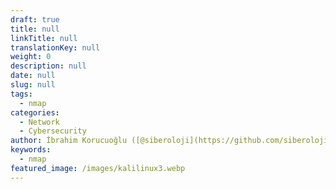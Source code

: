 ```yaml
---
draft: true
title: null
linkTitle: null
translationKey: null
weight: 0
description: null
date: null
slug: null
tags:
  - nmap
categories:
  - Network
  - Cybersecurity
author: İbrahim Korucuoğlu ([@siberoloji](https://github.com/siberoloji))
keywords:
  - nmap
featured_image: /images/kalilinux3.webp
---
```

